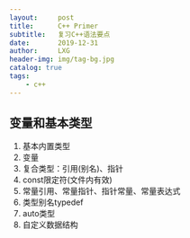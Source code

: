 ```yaml
---
layout:     post
title:      C++ Primer
subtitle:   复习C++语法要点
date:       2019-12-31
author:     LXG
header-img: img/tag-bg.jpg
catalog: true
tags:
    - c++
---
```


## 变量和基本类型

1. 基本内置类型
2. 变量
3. 复合类型：引用(别名)、指针
4. const限定符(文件内有效)
5. 常量引用、常量指针、指针常量、常量表达式
6. 类型别名typedef
7. auto类型
8. 自定义数据结构



